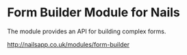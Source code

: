 # Form Builder Module for Nails

The module provides an API for building complex forms.

http://nailsapp.co.uk/modules/form-builder